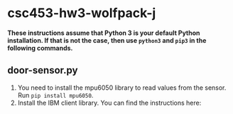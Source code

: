 # csc453-hw3-wolfpack-j

**These instructions assume that Python 3 is your default Python installation.
 If that is not the case, then use `python3` and `pip3` in the following commands.**

## door-sensor.py
1. You need to install the mpu6050 library to read values from the sensor.  Run `pip install mpu6050`.
2. Install the IBM client library. You can find the instructions here: <PUT LINK HERE>
